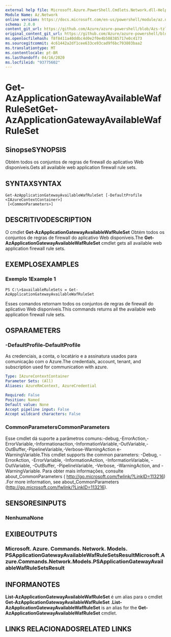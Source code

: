 ```yaml
---
external help file: Microsoft.Azure.PowerShell.Cmdlets.Network.dll-Help.xml
Module Name: Az.Network
online version: https://docs.microsoft.com/en-us/powershell/module/az.network/get-AzApplicationGatewayAvailableWafRuleSet
schema: 2.0.0
content_git_url: https://github.com/Azure/azure-powershell/blob/Azs-tzl/src/Network/Network/help/Get-AzApplicationGatewayAvailableWafRuleSet.md
original_content_git_url: https://github.com/Azure/azure-powershell/blob/Azs-tzl/src/Network/Network/help/Get-AzApplicationGatewayAvailableWafRuleSet.md
ms.openlocfilehash: f8f8411a40ddbc4d0e2f0e4b508385717e0c4173
ms.sourcegitcommit: 4c61442a2df1cee633ce93cad9f6bc793803baa2
ms.translationtype: MT
ms.contentlocale: pt-BR
ms.lasthandoff: 04/16/2020
ms.locfileid: "93775602"
---
```

# <span data-ttu-id="65bae-101">Get-AzApplicationGatewayAvailableWafRuleSet</span><span class="sxs-lookup"><span data-stu-id="65bae-101">Get-AzApplicationGatewayAvailableWafRuleSet</span></span>

## <span data-ttu-id="65bae-102">Sinopse</span><span class="sxs-lookup"><span data-stu-id="65bae-102">SYNOPSIS</span></span>
<span data-ttu-id="65bae-103">Obtém todos os conjuntos de regras de firewall do aplicativo Web disponíveis.</span><span class="sxs-lookup"><span data-stu-id="65bae-103">Gets all available web application firewall rule sets.</span></span>

## <span data-ttu-id="65bae-104">SYNTAX</span><span class="sxs-lookup"><span data-stu-id="65bae-104">SYNTAX</span></span>

```
Get-AzApplicationGatewayAvailableWafRuleSet [-DefaultProfile <IAzureContextContainer>]
 [<CommonParameters>]
```

## <span data-ttu-id="65bae-105">DESCRITIVO</span><span class="sxs-lookup"><span data-stu-id="65bae-105">DESCRIPTION</span></span>
<span data-ttu-id="65bae-106">O cmdlet **Get-AzApplicationGatewayAvailableWafRuleSet** Obtém todos os conjuntos de regras de firewall do aplicativo Web disponíveis.</span><span class="sxs-lookup"><span data-stu-id="65bae-106">The **Get-AzApplicationGatewayAvailableWafRuleSet** cmdlet gets all available web application firewall rule sets.</span></span>

## <span data-ttu-id="65bae-107">EXEMPLOS</span><span class="sxs-lookup"><span data-stu-id="65bae-107">EXAMPLES</span></span>

### <span data-ttu-id="65bae-108">Exemplo 1</span><span class="sxs-lookup"><span data-stu-id="65bae-108">Example 1</span></span>
```
PS C:\>$availableRuleSets = Get-AzApplicationGatewayAvailableWafRuleSet
```

<span data-ttu-id="65bae-109">Esses comandos retornam todos os conjuntos de regras de firewall do aplicativo Web disponíveis.</span><span class="sxs-lookup"><span data-stu-id="65bae-109">This commands returns all the available web application firewall rule sets.</span></span>

## <span data-ttu-id="65bae-110">OS</span><span class="sxs-lookup"><span data-stu-id="65bae-110">PARAMETERS</span></span>

### <span data-ttu-id="65bae-111">-DefaultProfile</span><span class="sxs-lookup"><span data-stu-id="65bae-111">-DefaultProfile</span></span>
<span data-ttu-id="65bae-112">As credenciais, a conta, o locatário e a assinatura usados para comunicação com o Azure.</span><span class="sxs-lookup"><span data-stu-id="65bae-112">The credentials, account, tenant, and subscription used for communication with azure.</span></span>

```yaml
Type: IAzureContextContainer
Parameter Sets: (All)
Aliases: AzureRmContext, AzureCredential

Required: False
Position: Named
Default value: None
Accept pipeline input: False
Accept wildcard characters: False
```

### <span data-ttu-id="65bae-113">CommonParameters</span><span class="sxs-lookup"><span data-stu-id="65bae-113">CommonParameters</span></span>
<span data-ttu-id="65bae-114">Esse cmdlet dá suporte a parâmetros comuns:-debug,-ErrorAction,-ErrorVariable,-Informationaction,-InformationVariable,-OutVariable,-OutBuffer,-PipelineVariable,-Verbose-WarningAction e-WarningVariable.</span><span class="sxs-lookup"><span data-stu-id="65bae-114">This cmdlet supports the common parameters: -Debug, -ErrorAction, -ErrorVariable, -InformationAction, -InformationVariable, -OutVariable, -OutBuffer, -PipelineVariable, -Verbose, -WarningAction, and -WarningVariable.</span></span> <span data-ttu-id="65bae-115">Para obter mais informações, consulte about_CommonParameters ( http://go.microsoft.com/fwlink/?LinkID=113216) .</span><span class="sxs-lookup"><span data-stu-id="65bae-115">For more information, see about_CommonParameters (http://go.microsoft.com/fwlink/?LinkID=113216).</span></span>

## <span data-ttu-id="65bae-116">SENSORES</span><span class="sxs-lookup"><span data-stu-id="65bae-116">INPUTS</span></span>

### <span data-ttu-id="65bae-117">Nenhuma</span><span class="sxs-lookup"><span data-stu-id="65bae-117">None</span></span>

## <span data-ttu-id="65bae-118">EXIBE</span><span class="sxs-lookup"><span data-stu-id="65bae-118">OUTPUTS</span></span>

### <span data-ttu-id="65bae-119">Microsoft. Azure. Commands. Network. Models. PSApplicationGatewayAvailableWafRuleSetsResult</span><span class="sxs-lookup"><span data-stu-id="65bae-119">Microsoft.Azure.Commands.Network.Models.PSApplicationGatewayAvailableWafRuleSetsResult</span></span>

## <span data-ttu-id="65bae-120">INFORMA</span><span class="sxs-lookup"><span data-stu-id="65bae-120">NOTES</span></span>
<span data-ttu-id="65bae-121">**List-AzApplicationGatewayAvailableWafRuleSet** é um alias para o cmdlet **Get-AzApplicationGatewayAvailableWafRuleSet** .</span><span class="sxs-lookup"><span data-stu-id="65bae-121">**List-AzApplicationGatewayAvailableWafRuleSet** is an alias for the **Get-AzApplicationGatewayAvailableWafRuleSet** cmdlet.</span></span>

## <span data-ttu-id="65bae-122">LINKS RELACIONADOS</span><span class="sxs-lookup"><span data-stu-id="65bae-122">RELATED LINKS</span></span>

